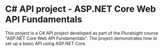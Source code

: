 # C# API project - ASP.NET Core Web API Fundamentals
This project is a C# API project developed as part of the Pluralsight course "ASP.NET Core Web API Fundamentals". The project demonstrates how to set up a basic API using ASP.NET Core.
